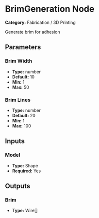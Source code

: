 
# BrimGeneration Node

**Category:** Fabrication / 3D Printing

Generate brim for adhesion

## Parameters


### Brim Width
- **Type:** number
- **Default:** 10
- **Min:** 1
- **Max:** 50



### Brim Lines
- **Type:** number
- **Default:** 20
- **Min:** 1
- **Max:** 100



## Inputs


### Model
- **Type:** Shape
- **Required:** Yes



## Outputs


### Brim
- **Type:** Wire[]




